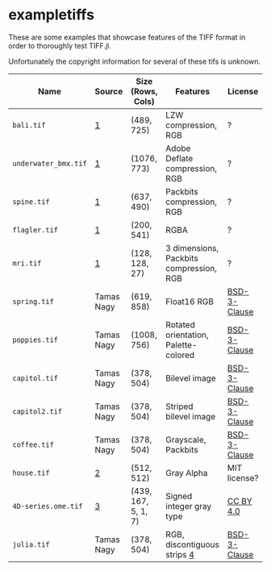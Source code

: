 # exampletiffs

These are some examples that showcase features of the TIFF format in order
to thoroughly test TIFF.jl.

Unfortunately the copyright information for several of these tifs is
unknown.

| Name                 | Source     | Size (Rows, Cols)   | Features                                | License                                                      |
|----------------------|------------|---------------------|-----------------------------------------|--------------------------------------------------------------|
| `bali.tif`           | [1]        | (489, 725)          | LZW compression, RGB                    | ?                                                            |
| `underwater_bmx.tif` | [1]        | (1076, 773)         | Adobe Deflate compression, RGB          | ?                                                            |
| `spine.tif`          | [1]        | (637, 490)          | Packbits compression, RGB               | ?                                                            |
| `flagler.tif`        | [1]        | (200, 541)          | RGBA                                    | ?                                                            |
| `mri.tif`            | [1]        | (128, 128, 27)      | 3 dimensions, Packbits compression, RGB | ?                                                            |
| `spring.tif`         | Tamas Nagy | (619, 858)          | Float16 RGB                             | [BSD-3-Clause](https://opensource.org/licenses/BSD-3-Clause) |
| `poppies.tif`        | Tamas Nagy | (1008, 756)         | Rotated orientation, Palette-colored    | [BSD-3-Clause](https://opensource.org/licenses/BSD-3-Clause) |
| `capitol.tif`        | Tamas Nagy | (378, 504)          | Bilevel image                           | [BSD-3-Clause](https://opensource.org/licenses/BSD-3-Clause) |
| `capitol2.tif`       | Tamas Nagy | (378, 504)          | Striped bilevel image                   | [BSD-3-Clause](https://opensource.org/licenses/BSD-3-Clause) |
| `coffee.tif`         | Tamas Nagy | (378, 504)          | Grayscale, Packbits                     | [BSD-3-Clause](https://opensource.org/licenses/BSD-3-Clause) |
| `house.tif`          | [2]        | (512, 512)          | Gray Alpha                              | MIT license?                                                 |
| `4D-series.ome.tif`  | [3]        | (439, 167, 5, 1, 7) | Signed integer gray type                | [CC BY 4.0](https://creativecommons.org/licenses/by/4.0/)    |
| `julia.tif`          | Tamas Nagy | (378, 504)          | RGB, discontiguous strips [4]           | [BSD-3-Clause](https://opensource.org/licenses/BSD-3-Clause) |

[1]: http://people.math.sc.edu/Burkardt/data/tif/tif.html
[2]: https://github.com/JuliaImages/TestImages.jl
[3]: https://docs.openmicroscopy.org/ome-model/6.0.0/ome-tiff/data.html
[4]: https://github.com/tlnagy/TiffImages.jl/pull/38#issuecomment-786281834
